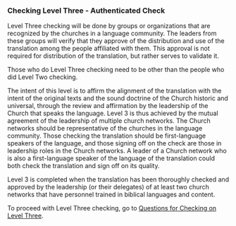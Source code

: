 
### Checking Level Three - Authenticated Check

Level Three checking will be done by groups or organizations that are recognized by the churches in a language community. The leaders from these groups will verify that they approve of the distribution and use of the translation among the people affiliated with them. This approval is not required for distribution of the translation, but rather serves to validate it.

Those who do Level Three checking need to be other than the people who did Level Two checking.

The intent of this level is to affirm the alignment of the translation with the intent of the original texts and the sound doctrine of the Church historic and universal, through the review and affirmation by the leadership of the Church that speaks the language. Level 3 is thus achieved by the mutual agreement of the leadership of multiple church networks. The Church networks should be representative of the churches in the language community. Those checking the translation should be first-language speakers of the language, and those signing off on the check are those in leadership roles in the Church networks. A leader of a Church network who is also a first-language speaker of the language of the translation could both check the translation and sign off on its quality. 

Level 3 is completed when the translation has been thoroughly checked and approved by the leadership (or their delegates) of at least two church networks that have personnel trained in biblical languages and content.

To proceed with Level Three checking, go to [Questions for Checking on Level Three](en/ta/checking/man/level3-questions).